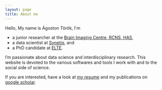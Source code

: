 ```yaml
---
layout: page
title: About me
---
```



Hello, My name is Ágoston Török, I'm

- a junior researcher at the  [Brain Imaging Centre, RCNS, HAS](http://www.ttk.mta.hu/telefonkonyv/torok-agoston/), 
- a data scientist at [Synetiq](https://synetiq.net/team/), and 
- a PhD candidate at [ELTE](http://www.doktori.hu/index.php?menuid=192&sz_ID=18023&popup=1).

I’m passionate about data science and interdisciplinary research. This website is devoted to the various softwares and tools I work with and to the social side of science. 

If you are interested, have a look at [my resume](/about/agostontorok_cv_eng_co.pdf) and my publications on [google scholar](https://scholar.google.hu/citations?user=bhZeGh4AAAAJ&hl=hu).

